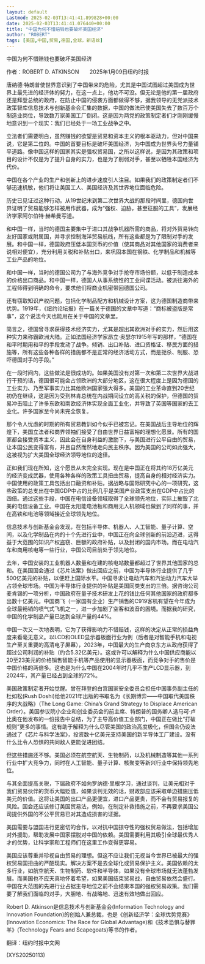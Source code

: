 ```yaml
---
layout: default
Lastmod: 2025-02-03T13:41:41.899828+00:00
date: 2025-02-03T13:41:41.076440+00:00
title: "中国为何不惜赔钱也要破坏美国经济"
author: "ROBERT"
tags: [美国,中国,贸易,德国,全球，新语丝]
---
```


中国为何不惜赔钱也要破坏美国经济

作者：ROBERT D. ATKINSON　　2025年1月09日纽约时报

唐纳德·特朗普使世界意识到了中国带来的危险，尤其是中国试图超过美国成为世界上最先进的经济体的努力，在这一点上，他功不可没。但无论是他的第一届政府还是拜登总统的政府，在防止中国的侵袭方面都做得不够，据我领导的无党派技术政策智库信息技术与创新基金会汇集的数据，中国的做法已使美国失去了数百万个制造业岗位，导致数万家美国工厂倒闭。这是因为两党的政策制定者们才刚刚缓慢地意识到一个现实：我们已经处于一场工业战争之中。

立法者们需要明白，虽然赚钱的欲望是贸易和资本主义的根本驱动力，但对中国来说，它是第二位的。中国的首要目标是破坏美国经济，为中国成为世界头号力量铺平道路。像中国这样的国家其实是强权贸易国，之所以这样说，是因为其政策和项目的设计不仅是为了提升自身的实力，也是为了削弱对手，甚至以牺牲本国经济为代价。

中国在各个产业的生产和创新上的进步速度引人注目。如果我们的政策制定者们不够迅速机敏，他们将让美国工人、美国经济及其世界地位面临危险。

历史已见证过这种行动。从19世纪末到第二次世界大战的那段时间里，德国向世界证明了贸易能够怎样被用作武器，成为“强权、迫胁，甚至征服的工具”，发展经济学家阿尔伯特·赫希曼写道。

和中国一样，当时的德国主要集中于进口其战争机器所需的商品，将对外贸易转向友好国家或附属国，并寻求控制海洋贸易航线，所有这些都是为了限制对手的发展。和中国一样，德国政府压低本国货币的价值（使其商品对其他国家的消费者来说相对便宜），充分利用关税和补贴出口，来巩固本国在钢铁、化学制品和机械等工业产品的地位。

和中国一样，当时的德国公司为了与海外竞争对手抢夺市场份额，以低于制造成本的价格出口商品。和中国一样，德国人从事系统性的工业间谍活动。被派往海外的工程师得到明确的命令，要求他们将商业机密带回德国公司。

还有窃取知识产权问题，包括化学制品配方和机械设计方案，这为德国制造商带来优势。1919年，《纽约论坛报》在一篇关于德国的文章中写道：“商标被盗版是常事”，这个说法今天也能用在关于中国的文章里。

简言之，德国曾寻求获得技术经济实力，尤其是超出其欧洲对手的实力，然后用这种实力来称霸欧洲大陆。正如法国经济学家昂立·奥瑟尔1915年写的那样，“德国在和平时期用和平的手段发动了战争。倾销、出口补贴、进口资格证、移民方面的措施等，所有这些各种各样的措施都不是正常的经济活动方式，而是扼杀、制服、恐吓德国对手的手段。”

在一段时间内，这些做法是很成功的。如果美国没有对第一次和第二次世界大战进行干预的话，德国很可能会占领欧洲的大部分地区，这在很大程度上是因为德国的工业实力、乃至军事实力比其他欧洲国家强大得多。美国的工业革命直到20世纪初仍在继续，这是因为受到林肯总统在内战期间设立的高关税的保护，但德国的贸易冲击阻止了许多东欧和南欧经济体实现全面工业化，并导致了英国等国家的去工业化。许多国家至今尚未完全恢复。

那个令人忧虑的时期的所有贸易教训如今似乎已被忘记。在美国战后主导地位的辉煌下，美国立法者和商界领袖们接受了自由世界日益富裕的理想化愿景。所有的国家都会接受资本主义，因此会在自身利益的激励下，与美国进行公平自由的贸易，让本国公民变得富有，并且自然而然地走向民主秩序。因为美国的公司如此强大，这被视为扩大美国全球经济领导地位的途径。

正如我们现在所知，这个愿景从未完全实现。现在是中国正在将其约18万亿美元的经济变成武器，使用各种各样的政策工具扭曲贸易，提高自身的相对经济实力。中国使用的政策工具包括出口融资和补贴，据战略与国际研究中心的一项研究，这些政策的总支出在中国GDP中占的比例几乎是美国产业政策支出在GDP中占比的四倍。通过这些手段，中国在电信设备领域取得了全球领先地位，实际上摧毁了北美的电信设备工业。中国在太阳能电池板和商用无人机领域也做到了同样的事，并在高铁和电池等领域接近全球领先地位。

信息技术与创新基金会发现，在包括半导体、机器人、人工智能、量子计算、空间，以及化学制品在内的十个先进行业中，中国正在向全球创新的前沿迈进，这得益于大范围的知识产权盗窃、巨额的政府补贴，以及封闭的国内市场。而在电动汽车和商用核电等一些行业，中国公司目前处于领先地位。

去年，中国安装的工业机器人数量和在建的核电站数量都超过了世界其他国家的总和。在美国国会通过《芯片法案》做出回应之前，中国为半导体行业提供了几乎500亿美元的补贴，以便赶上国际水平。中国寻求让电动汽车和汽油动力汽车大举占领全球市场。中国为半导体行业提供的补贴是美国同类支出的三倍。据咨询公司麦肯锡的一项分析，中国政府在量子技术研发上花的钱比任何其他国家的政府都多出数十亿美元。中国商飞（一家国有企业）生产销售的C919客机有望在今年成为全球最畅销的喷气式飞机之一，进一步加剧了空客和波音的困境。而据我的研究，中国的化学制品产量已达到全球产量的44%。

中国一次又一次地表明，它为了获得影响力不惜赔钱，这样的决定从正常的损益角度来看毫无意义。以LCD和OLED显示器板面行业为例（后者是对智能手机和电视生产至关重要的高清电子屏幕），2023年，中国最大的生产商京东方从政府获得了超过公司利润的补贴（约合5.32亿美元）。这或许可以解释为什么中国供应商能以20至23美元的价格销售智能手机等产品使用的显示器板面，而竞争对手的售价是中国价格的两倍多。这也是为什么中国在2004年时几乎不生产LCD显示器，到2024年，其产量已经占到全球的72%。

美国政策制定者开始觉醒。曾在拜登的白宫国家安全委员会担任中国事务副主任的杜如松(Rush Doshi)给他2021年出版的书取名为《长期博弈——中国取代美国秩序的大战略》（The Long Game: China’s Grand Strategy to Displace American Order）。美国参议院小企业和创业委员会的前主席、特朗普的国务卿人选马可·卢比奥在他发布的一份报告中总结，为了主导高价值工业部门，中国正在做比“打破规则”更多的事情。这有助于解释为什么尽管美国的政治高度极化，但国会仍设法通过了《芯片与科学法案》，投资数十亿美元支持美国的新半导体工厂建设。没有什么比令人恐惧的共同敌人更能促进团结。

但这些措施还不够。美国必须在航空航天、生物制药，以及机械制造等其他一系列行业中扩大竞争力，同时在人工智能、量子计算、核聚变等新兴行业中保持领先地位。

与其全面提高关税，下届政府不如向罗纳德·里根学习，通过谈判，让美元相对于我们贸易伙伴的货币大幅贬值，如果谈判无效的话，财政部应该采取单边措施压低美元的价值。这将让美国的出口产品更便宜，进口产品更贵，而不会有贸易报复的风险。国会还应该修订美国贸易法，例如，在制定补救措施之前，不再要求美国公司提供外国的不公平贸易已对其造成损害的证据。

美国需要与盟国进行更密切的合作，以对抗中国掠夺性的强权贸易做法，包括增加对外援助，帮助发展中国家摆脱对中国的依赖。美国需要利用其吸引全球最优秀人才的优势，让科学家和工程师们在这里工作变得更容易。

美国应该尊重并珍视自由贸易的理想。但这不应让我们无视当今世界已被最大的强权贸易国扭曲的严酷现实。解决方案不是去全球化或贸易保护主义。美国依赖的太多行业，如航空航天、生物制药、软件和半导体，如果没有全球市场就无法蓬勃发展。而美国也不应天真地怀着希望，如果美国结束贸易战，自由贸易依然会盛行。中国在大范围的先进行业占据主导地位之前不会结束本国的强权贸易政策。我们需要了解我们面临的对手，大胆地、有战略地、迅速有效地做出回应。

Robert D. Atkinson是信息技术与创新基金会(Information Technology and Innovation Foundation)的创始人兼总裁，也是《创新经济学：全球优势竞赛》(Innovation Economics: The Race for Global Advantage)和《技术恐惧与替罪羊》(Technology Fears and Scapegoats)等书的作者。

翻译：纽约时报中文网

(XYS20250113)

